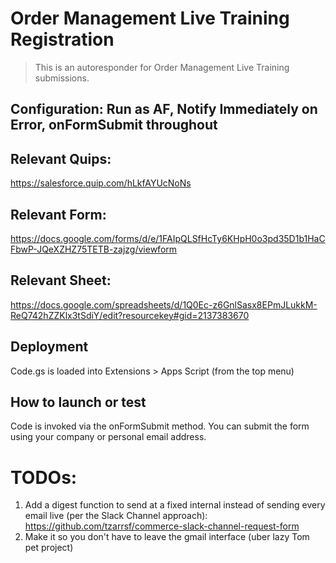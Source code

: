 # Order Management Live Training Registration

> This is an autoresponder for Order Management Live Training submissions.

## Configuration: Run as AF, Notify Immediately on Error, onFormSubmit throughout

## Relevant Quips:
https://salesforce.quip.com/hLkfAYUcNoNs

## Relevant Form:
https://docs.google.com/forms/d/e/1FAIpQLSfHcTy6KHpH0o3pd35D1b1HaCFbwP-JQeXZHZ75TETB-zajzg/viewform

## Relevant Sheet:
https://docs.google.com/spreadsheets/d/1Q0Ec-z6GnlSasx8EPmJLukkM-ReQ742hZZKlx3tSdiY/edit?resourcekey#gid=2137383670

## Deployment

Code.gs is loaded into Extensions > Apps Script (from the top menu)

## How to launch or test

Code is invoked via the onFormSubmit method. You can submit the form using your company or personal email address.

# TODOs:

1. Add a digest function to send at a fixed internal instead of sending every email live (per the Slack Channel approach): https://github.com/tzarrsf/commerce-slack-channel-request-form
2. Make it so you don't have to leave the gmail interface (uber lazy Tom pet project)
